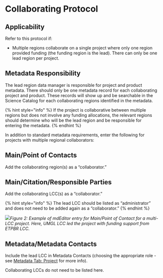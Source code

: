 # Collaborating Protocol

## Applicability

Refer to this protocol if:

* Multiple regions collaborate on a single project where only one region provided funding \(the funding region is the lead\). There can only be one lead region per project.

## Metadata Responsibility

The lead region data manager is responsible for project and product metadata. There should only be one metadata record for each collaborating project and product. These records will show up and be searchable in the Science Catalog for each collaborating regions identified in the metadata.

{% hint style="info" %}
If the project is collaborative between multiple regions but does not involve any funding allocations, the relevant regions should determine who will be the lead region and be responsible for entering the metadata.
{% endhint %}

In addition to standard metadata requirements, enter the following for projects with multiple regional collaborators:

## Main/Point of Contacts

Add the collaborating region\(s\) as a “collaborator.”

## Main/Citation/Responsible Parties

Add the collaborating LCC\(s\) as a “collaborator.”

{% hint style="info" %}
The lead LCC should be listed as “administrator” and does not need to be added again as a “collaborator.”
{% endhint %}

![](https://lh3.googleusercontent.com/SmpEd4mpmmMhWgQCiUf5yRg6EIM-iaNp1uhg_mzhd9bWyH1qHAsIaFgfH145AAqMd3DU7d6f5XacR3LR2NsTpO70Icwk0AaeIzSg79oK8EFvXTAD0XiL3sh4t-vLQCWPFmiUOHWb)_Figure 2: Example of mdEditor entry for Main/Point of Contact for a multi-LCC project. Here, UMGL LCC led the project with funding support from ETPBR LCC._

## Metadata/Metadata Contacts

Include the lead LCC in Metadata Contacts \(choosing the appropriate role - see [Metadata Tab: Project](../project-entry-guidance/metadata-tab.md) for more info\).

Collaborating LCCs do not need to be listed here.

